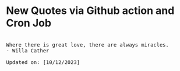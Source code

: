 # New Quotes via Github action and Cron Job

<pre>
<!-- #quote -->
Where there is great love, there are always miracles.
- Willa Cather

Updated on: [10/12/2023]
<!-- #quoteEnd -->
</pre>
